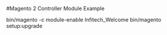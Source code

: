 #Magento 2 Controller Module Example

bin/magento -c module-enable Infitech_Welcome
bin/magento setup:upgrade